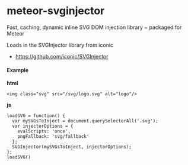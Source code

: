 # meteor-svginjector
Fast, caching, dynamic inline SVG DOM injection library ~ packaged for Meteor

Loads in the SVGInjector library from iconic

* https://github.com/iconic/SVGInjector

#### Example

**html**

    <img class="svg" src="/svg/logo.svg" alt="logo"/>
    
**js**

    loadSVG = function() {
      var mySVGsToInject = document.querySelectorAll('.svg');
      var injectorOptions = {
        evalScripts: 'once',
        pngFallback: 'svg/fallback'
      };
      SVGInjector(mySVGsToInject, injectorOptions);
    };
    loadSVG()
